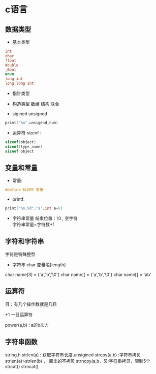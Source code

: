 # c语言
## 数据类型
* 基本类型
```c
int 
char 
float 
double 
_Bool 
enum 
long int 
long long int 
```
* 指针类型

* 构造类型
数组 结构 联合
* sigined unsigned
```c
print("%u",unsigend_num)
```
* 运算符
sizeof :
```c
sizeof(object)
sizeof(type_name)
sizeof object
```

## 变量和常量

* 常量:
```c
#define 标识符 常量
```
* printf:
```c
print("%s,%d","s",int a=8)
```
* 字符串常量
结束位置：\0 , 空字符  
字符串常量=字符数+1

## 字符和字符串

字符是特殊整型  

* 字符串
char 变量名[length] 

char name[3] = {'a','b','\0'}
char name[] = {'a','b','\0'}
char name[] = 'ab'


## 运算符


目：有几个操作数就是几目

+1 一目运算符

power(a,b) : a的b次方

## 字符串函数
string.h
strlen(a)   : 获取字符串长度,unsigined 
strcpy(a,b) :字符串拷贝 strlen(a)>strlen(b) ， 超出的不拷贝
strncpy(a,b，5):字符串拷贝，限制5个
strcat()
strncat()







































 
